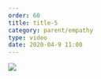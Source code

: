 ```yaml
---
order: 60
title: title-5
category: parent/empathy
type: video
date: 2020-04-9 11:00
---
```


[![](../../static/images/creativity-with-children-one-cover.webp)](../../static/videos/creativity-with-children-one.mp4)